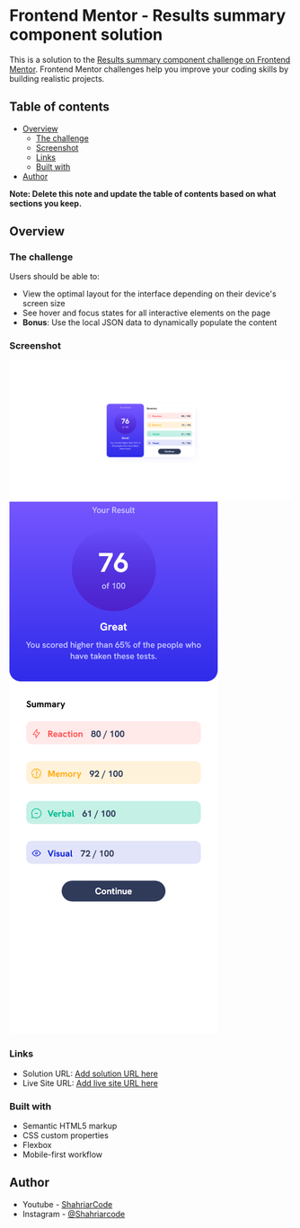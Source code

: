 # Frontend Mentor - Results summary component solution

This is a solution to the [Results summary component challenge on Frontend Mentor](https://www.frontendmentor.io/challenges/results-summary-component-CE_K6s0maV). Frontend Mentor challenges help you improve your coding skills by building realistic projects. 

## Table of contents

- [Overview](#overview)
  - [The challenge](#the-challenge)
  - [Screenshot](#screenshot)
  - [Links](#links)
  - [Built with](#built-with)
- [Author](Shahriar)

**Note: Delete this note and update the table of contents based on what sections you keep.**

## Overview

### The challenge

Users should be able to:

- View the optimal layout for the interface depending on their device's screen size
- See hover and focus states for all interactive elements on the page
- **Bonus**: Use the local JSON data to dynamically populate the content

### Screenshot

![](./Displays/Desktop%20View.png)
![](./Displays/Mobile%20View.png)

### Links

- Solution URL: [Add solution URL here](https://github.com/ShahriarCode69/Result-Summary-Component)
- Live Site URL: [Add live site URL here](https://resultsummarycomponentsc.netlify.app)

### Built with

- Semantic HTML5 markup
- CSS custom properties
- Flexbox
- Mobile-first workflow

## Author

- Youtube - [ShahriarCode](https://www.youtube.com/channel/UCsyVCYT83eoOIJgc0K9-NEA)
- Instagram - [@Shahriarcode](https://www.instagram.com/shahriarcode)
